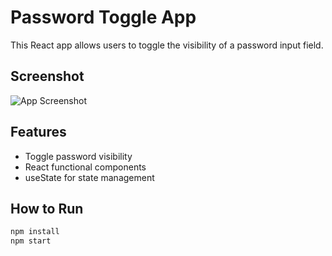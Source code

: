 #  Password Toggle App

This React app allows users to toggle the visibility of a password input field.

## Screenshot

![App Screenshot](./assets/screenshot.png)

## Features
- Toggle password visibility
- React functional components
- useState for state management

##  How to Run

```bash
npm install
npm start
